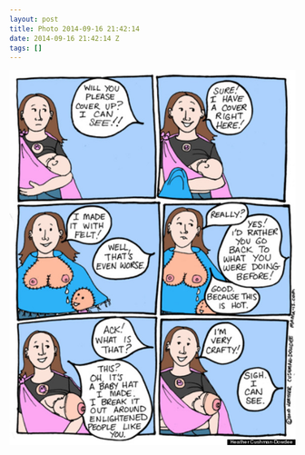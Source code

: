 ```yaml
---
layout: post
title: Photo 2014-09-16 21:42:14
date: 2014-09-16 21:42:14 Z
tags: []
---
```

![](/media/2014/09/97678184149.jpg)
